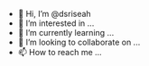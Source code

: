 - 👋 Hi, I’m @dsriseah
- 👀 I’m interested in ...
- 🌱 I’m currently learning ...
- 💞️ I’m looking to collaborate on ...
- 📫 How to reach me ...

<!---
dsriseah/dsriseah is a ✨ special ✨ repository because its `README.md` (this file) appears on your GitHub profile.
You can click the Preview link to take a look at your changes.
--->
